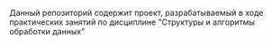 Данный репозиторий содержит проект, разрабатываемый в ходе практических занятий по дисциплине "Структуры и алгоритмы обработки данных"
